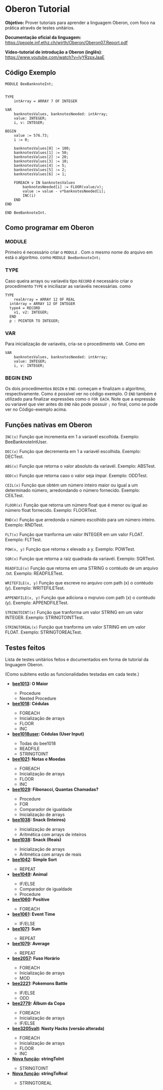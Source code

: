 # Oberon Tutorial

<b>Objetivo:</b> Prover tutoriais para aprender a linguagem Oberon, com foco na prática através de testes unitários.

<b>Documentação oficial da linguagem:</b> https://people.inf.ethz.ch/wirth/Oberon/Oberon07.Report.pdf

<b>Vídeo-tutorial de introdução a Oberon (inglês)</b>: https://www.youtube.com/watch?v=IyYRzpxJaaE

## Código Exemplo

```
MODULE BeeBanknoteInt;


TYPE
	intArray = ARRAY 7 OF INTEGER

VAR
	banknotesValues, banknotesNeeded: intArray;
	value: INTEGER;
	i, v: INTEGER;

BEGIN
	value := 576.73;
	i := 0;

	banknotesValues[0] := 100;
	banknotesValues[1] := 50;
	banknotesValues[2] := 20;
	banknotesValues[3] := 10;
	banknotesValues[4] := 5;
	banknotesValues[5] := 2;
	banknotesValues[6] := 1;

	FOREACH v IN banknotesValues
		banknotesNeeded[i] := FLOOR(value/v);
		value := value - v*banknotesNeeded[i];
		INC(i)
	END
END

END BeeBanknoteInt.
```

## Como programar em Oberon

### MODULE

Primeiro é necessário criar o ```MODULE``` . Com o mesmo nome do arquivo em está o algoritmo. como ```MODULE BeeBanknoteInt;```

### TYPE

Caso queira arrays ou variavéis tipo ```RECORD``` é necessário criar o procedimento ```TYPE``` e iniciliazar as variavéis necessárias. como 

```
TYPE
	realArray = ARRAY 12 OF REAL
  intArray = ARRAY 12 OF INTEGER
  type4 = RECORD
    v1, v2: INTEGER;
  END
  p : POINTER TO INTEGER;
```

### VAR

Para inicialização de variavéis, cria-se o procedimento ```VAR```. Como em 

```
VAR
	banknotesValues, banknotesNeeded: intArray;
	value: INTEGER;
	i, v: INTEGER;
```

### BEGIN END

Os dois procedimentos ```BEGIN``` e ```END```. começam e finalizam o algoritmo, respectivamente. Como é possível ver no código exemplo. O ```END```
também é utilizado para finalizar expressões como o ```FOR EACH```. Note que a expressão ou variavel que vier antes do ```END``` não
pode possuir ```;``` no final, como se pode ver no Código-exemplo acima.

## Funções nativas em Oberon

```INC(x)``` Função que incrementa em 1 a variavél escolhida. Exemplo: BeeBanknoteIntUser.

```DEC(x)``` Função que decrementa em 1 a variavél escolhida. Exemplo: DECTest.

```ABS(x)``` Função que retorna o valor absoluto da variavél. Exemplo: ABSTest.

```ODD(x)``` Função que retorna caso o valor seja ímpar. Exemplo: ODDTest.

```CEIL(x)``` Função que obtém um número inteiro maior ou igual a um determinado número, arredondando o número fornecido. Exemplo: CEILTest.

```FLOOR(x)``` Função que retorna um número float que é menor ou igual ao número float fornecido. Exemplo: FLOORTest.

```RND(x)``` Função que arredonda o número escolhido para um número inteiro. Exemplo: RNDTest.

```FLT(x)``` Função que tranforma um valor INTEGER em um valor FLOAT. Exemplo: FLTTest.

```POW(x, y)``` Função que retorna x elevado a y. Exemplo: POWTest.

```SQR(x)``` Função que retorna a raiz quadrada da variavél. Exemplo: SQRTest.

```READFILE(x)``` Função que retorna em uma STRING o contéudo de um arquivo .txt. Exemplo: READFILETest.

```WRITEFILE(x, y)``` Função que escreve no arquivo com path (x) o contéudo (y). Exemplo: WRITEFILETest.

```APPENDFILE(x, y)``` Função que adiciona o mqruivo com path (x) o contéudo (y). Exemplo: APPENDFILETest.

```STRINGTOINT(x)``` Função que tranforma um valor STRING em um valor INTEGER. Exemplo: STRINGTOINTTest.

```STRINGTOREAL(x)``` Função que tranforma um valor STRING em um valor FLOAT. Exemplo: STRINGTOREALTest.

## Testes feitos

Lista de testes unitários feitos e documentados em forma de tutorial da linguagem Oberon.

(Como subitens estão as funcionalidades testadas em cada teste.)

<ul>
	<li><b><a href="./bee1013.md">bee1013</a>: O Maior</b></li>
    <ul>
	    <li>Procedure</li>
	    <li>Nested Procedure</li>
    </ul>
	<li><b><a href="./bee1018.md">bee1018</a>: Cédulas</b></li>
    <ul>
	    <li>FOREACH</li>
	    <li>Inicialização de arrays</li>
	    <li>FLOOR</li>
	    <li>INC</li>
    </ul>
	<li><b><a href="./bee1018user.md">bee1018user</a>: Cédulas (User Input)</b></li>
    <ul>
	    <li>Todas do bee1018</li>
	    <li>READFILE</li>
	    <li>STRINGTOINT</li>
    </ul>
	<li><b><a href="./bee1021.md">bee1021</a>: Notas e Moedas</b></li>
    <ul>
	    <li>FOREACH</li>
	    <li>Inicialização de arrays</li>
	    <li>FLOOR</li>
	    <li>INC</li>
    </ul>
	<li><b><a href="./bee1029.md">bee1029</a>: Fibonacci, Quantas Chamadas?</b></li>
    <ul>
	    <li>Procedure</li>
	    <li>FOR</li>
	    <li>Comparador de igualdade</li>
	    <li>Inicialização de arrays</li>
    </ul>
	<li><b><a href="./bee1038int.md">bee1038</a>: Snack (Inteiros)</b></li>
    <ul>
	    <li>Inicialização de arrays</li>
	    <li>Aritmética com arrays de inteiros</li>
    </ul>
	<li><b><a href="./bee1038real.md">bee1038</a>: Snack (Reais)</b></li>
    <ul>
	    <li>Inicialização de arrays</li>
	    <li>Aritmética com arrays de reais</li>
    </ul>
	<li><b><a href="./bee1042.md">bee1042</a>: Simple Sort</b></li>
    <ul>
	    <li>REPEAT</li>
    </ul>
	<li><b><a href="./bee1049.md">bee1049</a>: Animal</b></li>
    <ul>
	    <li>IF/ELSE</li>
	    <li>Comparador de igualdade</li>
	    <li>Procedure</li>
    </ul>
	<li><b><a href="./bee1060.md">bee1060</a>: Positive</b></li>
    <ul>
	    <li>FOREACH</li>
    </ul>
	<li><b><a href="./bee1061.md">bee1061</a>: Event Time</b></li>
    <ul>
	    <li>IF/ELSE</li>
    </ul>
	<li><b><a href="./bee1071.md">bee1071</a>: Sum</b></li>
    <ul>
	    <li>REPEAT</li>
    </ul>
	<li><b><a href="./bee1079.md">bee1079</a>: Average</b></li>
    <ul>
	    <li>REPEAT</li>
    </ul>
	<li><b><a href="./bee2057.md">bee2057</a>: Fuso Horário</b></li>
    <ul>
	    <li>FOREACH</li>
	    <li>Inicialização de arrays</li>
	    <li>MOD</li>
    </ul>
	<li><b><a href="./bee2221.md">bee2221</a>: Pokemons Battle</b></li>
    <ul>
	    <li>IF/ELSE</li>
	    <li>ODD</li>
    </ul>
	<li><b><a href="./bee2779.md">bee2779</a>: Álbum da Copa</b></li>
    <ul>
	    <li>FOREACH</li>
	    <li>Inicialização de arrays</li>
	    <li>IF/ELSE</li>
    </ul>
	<li><b><a href="./bee3205valt.md">bee3205valt</a>: Nasty Hacks (versão alterada)</b></li>
    <ul>
	    <li>FOREACH</li>
	    <li>Inicialização de arrays</li>
	    <li>FLOOR</li>
	    <li>INC</li>
    </ul>
	<li><b><a href="./stringToInt.md">Nova função</a>: stringToInt</b></li>
    <ul>
	    <li>STRINGTOINT</li>
    </ul>
	<li><b><a href="./stringToReal.md">Nova função</a>: stringToReal</b></li>
    <ul>
	    <li>STRINGTOREAL</li>
    </ul>
</ul> 
